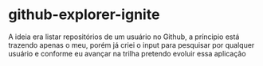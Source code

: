 # github-explorer-ignite
A ideia era listar repositórios de um usuário no Github, a príncipio está trazendo apenas o meu, porém já criei o input para pesquisar por qualquer usuário e conforme eu avançar na trilha pretendo evoluir essa aplicação

